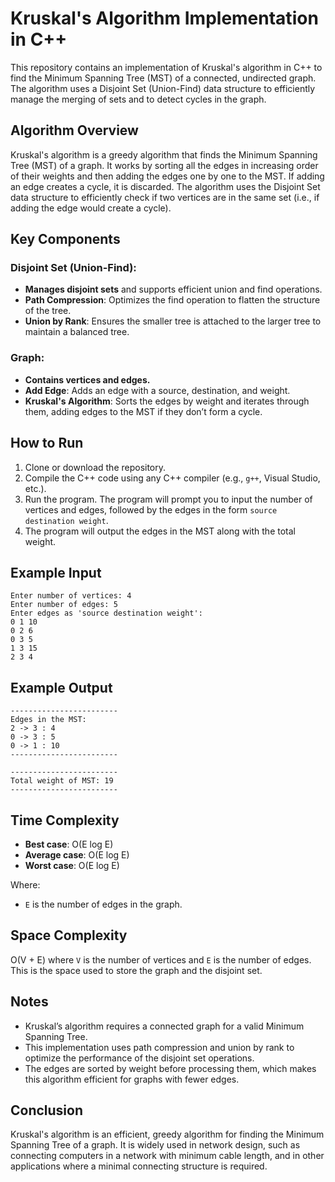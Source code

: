 # Kruskal's Algorithm Implementation in C++

This repository contains an implementation of Kruskal's algorithm in C++ to find the Minimum Spanning Tree (MST) of a connected, undirected graph. The algorithm uses a Disjoint Set (Union-Find) data structure to efficiently manage the merging of sets and to detect cycles in the graph.

## Algorithm Overview

Kruskal's algorithm is a greedy algorithm that finds the Minimum Spanning Tree (MST) of a graph. It works by sorting all the edges in increasing order of their weights and then adding the edges one by one to the MST. If adding an edge creates a cycle, it is discarded. The algorithm uses the Disjoint Set data structure to efficiently check if two vertices are in the same set (i.e., if adding the edge would create a cycle).

## Key Components

### Disjoint Set (Union-Find):
- **Manages disjoint sets** and supports efficient union and find operations.
- **Path Compression**: Optimizes the find operation to flatten the structure of the tree.
- **Union by Rank**: Ensures the smaller tree is attached to the larger tree to maintain a balanced tree.

### Graph:
- **Contains vertices and edges.**
- **Add Edge**: Adds an edge with a source, destination, and weight.
- **Kruskal's Algorithm**: Sorts the edges by weight and iterates through them, adding edges to the MST if they don’t form a cycle.

## How to Run

1. Clone or download the repository.
2. Compile the C++ code using any C++ compiler (e.g., `g++`, Visual Studio, etc.).
3. Run the program. The program will prompt you to input the number of vertices and edges, followed by the edges in the form `source destination weight`.
4. The program will output the edges in the MST along with the total weight.

## Example Input

```
Enter number of vertices: 4
Enter number of edges: 5
Enter edges as 'source destination weight':
0 1 10
0 2 6
0 3 5
1 3 15
2 3 4
```

## Example Output

```
------------------------
Edges in the MST:
2 -> 3 : 4
0 -> 3 : 5
0 -> 1 : 10
------------------------

------------------------
Total weight of MST: 19
------------------------
```

## Time Complexity

- **Best case**: O(E log E)
- **Average case**: O(E log E)
- **Worst case**: O(E log E)

Where:
- `E` is the number of edges in the graph.

## Space Complexity

O(V + E) where `V` is the number of vertices and `E` is the number of edges. This is the space used to store the graph and the disjoint set.

## Notes

- Kruskal’s algorithm requires a connected graph for a valid Minimum Spanning Tree.
- This implementation uses path compression and union by rank to optimize the performance of the disjoint set operations.
- The edges are sorted by weight before processing them, which makes this algorithm efficient for graphs with fewer edges.

## Conclusion

Kruskal's algorithm is an efficient, greedy algorithm for finding the Minimum Spanning Tree of a graph. It is widely used in network design, such as connecting computers in a network with minimum cable length, and in other applications where a minimal connecting structure is required.
